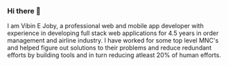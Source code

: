 ### Hi there 👋

I am Vibin E Joby, a professional web and mobile app developer with experience in developing full stack web applications for 4.5 years in order management and airline industry. I have worked for some top level MNC's and helped figure out solutions to their problems and reduce redundant efforts by building tools and in turn reducing atleast 20% of human efforts.
<!--
**vibinjoby/vibinjoby** is a ✨ _special_ ✨ repository because its `README.md` (this file) appears on your GitHub profile.


- 🔭 I’m currently working on ... React native application
- 🌱 I’m currently learning ... React-native and, data structures and algorithms
- 👯 I’m looking to collaborate on ... Mobile development projects
- 💬 Ask me about ... Web/Mobile development and am glad to help you
- 📫 How to reach me: ... vibin2joby@gmail.com
